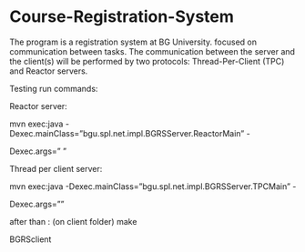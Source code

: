 # Course-Registration-System
The program is a registration system at BG University. focused on communication between tasks. The communication between the server and the client(s) will be performed by two protocols: Thread-Per-Client (TPC) and Reactor servers. 


Testing run commands:

Reactor server:

mvn exec:java -Dexec.mainClass=”bgu.spl.net.impl.BGRSServer.ReactorMain” -

Dexec.args=”<port> <No of threads>”


Thread per client server:

mvn exec:java -Dexec.mainClass=”bgu.spl.net.impl.BGRSServer.TPCMain” -

Dexec.args=”<port>”

after than :
(on client folder)
make

BGRSclient <ip> <port> 



